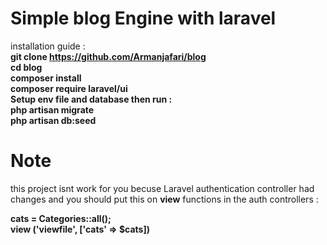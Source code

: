 # Simple blog Engine with laravel #


installation guide :  
**git clone https://github.com/Armanjafari/blog**  
**cd blog**  
**composer install**    
**composer require laravel/ui**   
**Setup env file and database then run :**  
**php artisan migrate**  
**php artisan db:seed**    

# Note  
this project isnt work for you becuse Laravel authentication controller had changes and you should put this on **view** functions in the auth controllers :  
  
**cats = Categories::all();**  
**view ('viewfile', ['cats' => $cats])**  
